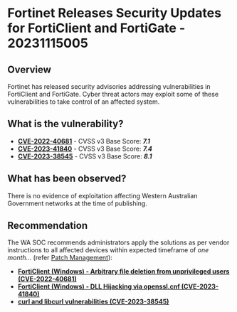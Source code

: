 # Fortinet Releases Security Updates for FortiClient and FortiGate - 20231115005

## Overview

Fortinet has released security advisories addressing vulnerabilities in FortiClient and FortiGate. Cyber threat actors may exploit some of these vulnerabilities to take control of an affected system.

## What is the vulnerability?

- [**CVE-2022-40681**](https://cve.mitre.org/cgi-bin/cvename.cgi?name=CVE-2022-40681) - CVSS v3 Base Score: ***7.1***
- [**CVE-2023-41840**](https://cve.mitre.org/cgi-bin/cvename.cgi?name=CVE-2023-41840) - CVSS v3 Base Score: ***7.4***
- [**CVE-2023-38545**](https://cve.mitre.org/cgi-bin/cvename.cgi?name=CVE-2023-38545) - CVSS v3 Base Score: ***8.1***

## What has been observed?

There is no evidence of exploitation affecting Western Australian Government networks at the time of publishing.

## Recommendation

The WA SOC recommends administrators apply the solutions as per vendor instructions to all affected devices within expected timeframe of *one month...* (refer [Patch Management](../guidelines/patch-management.md)):

- [**FortiClient (Windows) - Arbitrary file deletion from unprivileged users (CVE-2022-40681)**](https://www.fortiguard.com/psirt/FG-IR-22-299)
- [**FortiClient (Windows) - DLL Hijacking via openssl.cnf (CVE-2023-41840)**](https://www.fortiguard.com/psirt/FG-IR-23-274)
- [**curl and libcurl vulnerabilities (CVE-2023-38545)**](https://www.fortiguard.com/psirt/FG-IR-23-385)

